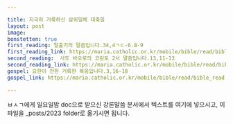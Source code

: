 ```yaml
---

title: 지극히 거룩하신 삼위일체 대축일
layout: post 
image:  
bonstetten: true
first_reading: 탈출기의 말씀입니다.34,4ㄱㄷ-6.8-9
first_reading_link: https://maria.catholic.or.kr/mobile/bible/read/bible_read.asp?m=2&n=151&p=8
second_reading:  사도 바오로의 코린토 2서 말씀입니다.13,11-13
second_reading_link: https://maria.catholic.or.kr/mobile/bible/read/bible_read.asp?m=2&n=167&p=3
gospel: 요한이 전한 거룩한 복음입니다.3,16-18
gospel_link: https://maria.catholic.or.kr/mobile/bible/read/bible_read.asp?m=2&n=150&p=14

---
```



ㅂㅅㄱ에게 일요일밤 doc으로 받으신
강론말씀 문서에서
텍스트를 여기에 넣으시고,
이 파일을 _posts/2023 folder로 옮기시면 됩니다.
